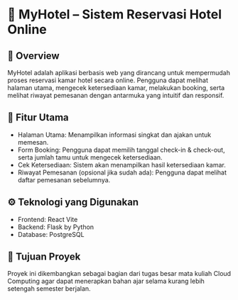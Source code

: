 # 🏨 MyHotel – Sistem Reservasi Hotel Online

## 📌 Overview

MyHotel adalah aplikasi berbasis web yang dirancang untuk mempermudah proses reservasi kamar hotel secara online. Pengguna dapat melihat halaman utama, mengecek ketersediaan kamar, melakukan booking, serta melihat riwayat pemesanan dengan antarmuka yang intuitif dan responsif.

## 🎯 Fitur Utama

- Halaman Utama: Menampilkan informasi singkat dan ajakan untuk memesan.
- Form Booking: Pengguna dapat memilih tanggal check-in & check-out, serta jumlah tamu untuk mengecek ketersediaan.
- Cek Ketersediaan: Sistem akan menampilkan hasil ketersediaan kamar.
- Riwayat Pemesanan (opsional jika sudah ada): Pengguna dapat melihat daftar pemesanan sebelumnya.

## ⚙️ Teknologi yang Digunakan
- Frontend: React Vite
- Backend: Flask by Python
- Database: PostgreSQL

## 🧪 Tujuan Proyek
Proyek ini dikembangkan sebagai bagian dari tugas besar mata kuliah Cloud Computing agar dapat menerapkan bahan ajar selama kurang lebih setengah semester berjalan.